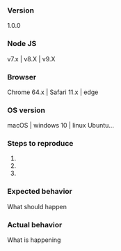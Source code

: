 ### Version
1.0.0

### Node JS
v7.x | v8.X | v9.X

### Browser
Chrome 64.x | Safari 11.x | edge 

### OS version
macOS | windows 10 | linux Ubuntu...

### Steps to reproduce
1.  
2.  
3.  

### Expected behavior
What should happen

### Actual behavior
What is happening
